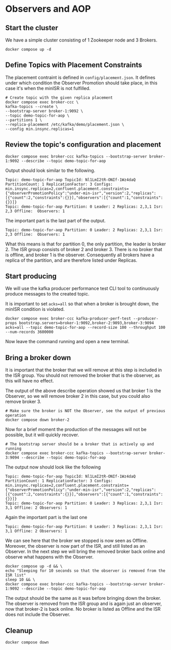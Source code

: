 # Observers and AOP

## Start the cluster

We have a simple cluster consisting of 1 Zookeeper node and 3 Brokers.

```shell
docker compose up -d
```

## Define Topics with Placement Constraints

The placement contraint is defined in `config/placement.json`. It defines under which condition the Observer Promotion should take place, in this case it's when the minISR is not fulfilled.

```shell
# Create topic with the given replica placement
docker compose exec broker-ccc \
kafka-topics --create \
--bootstrap-server broker-1:9092 \
--topic demo-topic-for-aop \
--partitions 1 \
--replica-placement /etc/kafka/demo/placement.json \
--config min.insync.replicas=1
```

## Review the topic's configuration and placement

```shell
docker compose exec broker-ccc kafka-topics --bootstrap-server broker-1:9092 --describe --topic demo-topic-for-aop
```

Output should look similar to the following.

```code
Topic: demo-topic-for-aop TopicId: Nl1LmI2tR-ONIf-1Wz4daQ PartitionCount: 1 ReplicationFactor: 3 Configs: min.insync.replicas=2,confluent.placement.constraints={"observerPromotionPolicy":"under-min-isr","version":2,"replicas":[{"count":2,"constraints":{}}],"observers":[{"count":1,"constraints":{}}]}
Topic: demo-topic-for-aop Partition: 0 Leader: 2 Replicas: 2,3,1 Isr: 2,3 Offline:  Observers: 1
```

The important part is the last part of the output.

```code
Topic: demo-topic-for-aop Partition: 0 Leader: 2 Replicas: 2,3,1 Isr: 2,3 Offline:  Observers: 1
```

What this means is that for partition 0, the only partition, the leader is broker 2. The ISR group consists of broker 2 and broker 3. There is no broker that is offline, and broker 1 is the observer. Consequently all brokers have a replica of the partition, and are therefore listed under Replicas.

## Start producing

We will use the kafka producer performance test CLI tool to continuously produce messages to the created topic.

It is important to set `acks=all` so that when a broker is brought down, the minISR condition is violated.

```shell
docker compose exec broker-ccc kafka-producer-perf-test --producer-props bootstrap.servers=broker-1:9092,broker-2:9093,broker-3:9094 acks=all --topic demo-topic-for-aop --record-size 100 --throughput 100 --num-records 3600000
```

Now leave the command running and open a new terminal.

## Bring a broker down

It is important that the broker that we will remove at this step is included in the ISR group. You should not removed the broker that is the observer, as this will have no effect.

The output of the above describe operation showed us that broker 1 is the Observer, so we will remove broker 2 in this case, but you could also remove broker 3.

```shell
# Make sure the broker is NOT the Observer, see the output of previous operation
docker compose down broker-2
```

Now for a brief moment the production of the messages will not be possible, but it will quickly recover.

```shell
# The bootstrap server should be a broker that is actively up and running
docker compose exec broker-ccc kafka-topics --bootstrap-server broker-3:9094 --describe --topic demo-topic-for-aop
```

The output now should look like the following

```code
Topic: demo-topic-for-aop TopicId: Nl1LmI2tR-ONIf-1Wz4daQ PartitionCount: 1 ReplicationFactor: 3 Configs: min.insync.replicas=2,confluent.placement.constraints={"observerPromotionPolicy":"under-min-isr","version":2,"replicas":[{"count":2,"constraints":{}}],"observers":[{"count":1,"constraints":{}}]}
Topic: demo-topic-for-aop Partition: 0 Leader: 3 Replicas: 2,3,1 Isr: 3,1 Offline: 2 Observers: 1
```

Again the important part is the last one

```code
Topic: demo-topic-for-aop Partition: 0 Leader: 3 Replicas: 2,3,1 Isr: 3,1 Offline: 2 Observers: 1
```

We can see here that the broker we stopped is now seen as Offline. Moreover, the observer is now part of the ISR, and still listed as an Observer. In the next step we will bring the removed broker back online and observe what happens with the Observer.

```shell
docker compose up -d && \
echo "Sleeping for 10 seconds so that the observer is removed from the ISR list"
sleep 10 && \
docker compose exec broker-ccc kafka-topics --bootstrap-server broker-1:9092 --describe --topic demo-topic-for-aop
```

The output should be the same as it was before bringing down the broker. The observer is removed from the ISR group and is again just an observer, now that broker-2 is back online. No broker is listed as Offline and the ISR does not include the Observer.

## Cleanup

```shell
docker compose down
```
